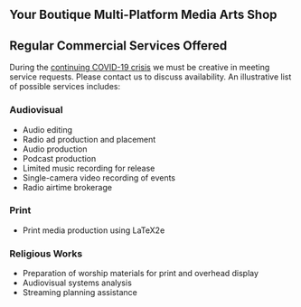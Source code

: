 ## Your Boutique Multi-Platform Media Arts Shop

## Regular Commercial Services Offered

During the [continuing COVID-19 crisis](https://simple.wikipedia.org/wiki/COVID-19_pandemic) we must be creative in meeting service requests.  Please contact us to discuss availability.  An illustrative list of possible services includes:

### Audiovisual

* Audio editing
* Radio ad production and placement
* Audio production
* Podcast production
* Limited music recording for release
* Single-camera video recording of events
* Radio airtime brokerage

### Print
 
* Print media production using LaTeX2e  

### Religious Works

* Preparation of worship materials for print and overhead display  
* Audiovisual systems analysis  
* Streaming planning assistance  



